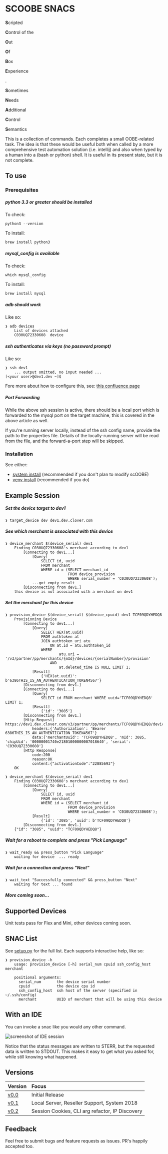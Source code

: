 # SCOOBE SNACS

**S**cripted

**C**ontrol of the

**O**ut

**O**f

**B**ox

**E**xperience

.

**S**ometimes

**N**eeds

**A**dditional

**C**ontrol

**S**emantics

This is a collection of commands.  Each completes a small OOBE-related task.  The idea is that these would be useful both when called by a more comprehensive test automation solution (i.e. intellij) and also when typed by a human into a (bash or python) shell.  It is useful in its present state, but it is not complete.

## To use

### Prerequisites

##### python 3.3 or greater should be installed

To check:

    python3 --version

To install:

    brew install python3

##### mysql_config is available

To check:

    which mysql_config

To install:

    brew install mysql


##### adb should work

Like so:

    ❯ adb devices
        List of devices attached
        C030UQ72330608  device

##### ssh authenticates via keys (no password prompt)

Like so:

    ❯ ssh dev1
        ... output omitted, no input needed ...
    [<your user>@dev1.dev ~]$

Fore more about how to configure this, see: [this confluence page](https://confluence.dev.clover.com/pages/viewpage.action?pageId=20711161)

##### Port Forwarding

While the above ssh session is active, there should be a local port which is forwarded to the mysql port on the target machine, this is covered in the above article as well.

If you're running server locally, instead of the ssh config name, provide the path to the properties file.  Details of the locally-running server will be read from the file, and the forward-a-port step will be skipped.

### Installation

See either:

- [system install](docs/system_install.md) (recommended if you don't plan to modify scOOBE)
- [venv install](docs/venv_install.md) (recommended if you do)

## Example Session

##### Set the device target to dev1

    ❯ target_device dev dev1.dev.clover.com

##### See which merchant is associated with this device

    ❯ device_merchant $(device_serial) dev1
        Finding C030UQ72330608's merchant according to dev1
            [Connecting to dev1...]
                [Query]
                    SELECT id, uuid
                    FROM merchant
                    WHERE id = (SELECT merchant_id
                                FROM device_provision
                                WHERE serial_number = 'C030UQ72330608');
                ...got empty result
            [Disconnecting from dev1.]
        this device is not associated with a merchant on dev1

##### Set the merchant for this device

    ❯ provision_device $(device_serial) $(device_cpuid) dev1 TCF09QDYHEDQ8
        Provisioning Device
            [Connecting to dev1...]
                [Query]
                    SELECT HEX(at.uuid)
                    FROM authtoken at
                    JOIN authtoken_uri atu
                        ON at.id = atu.authtoken_id
                    WHERE
                            atu.uri = '/v3/partner/pp/merchants/{mId}/devices/{serialNumber}/provision'
                        AND
                            at.deleted_time IS NULL LIMIT 1;
                [Result]
                    {'HEX(at.uuid)': b'6386THIS_IS_AN_AUTHENTICATION_TOKEN4567'}
            [Disconnecting from dev1.]
            [Connecting to dev1...]
                [Query]
                    SELECT id FROM merchant WHERE uuid='TCF09QDYHEDQ8' LIMIT 1;
                [Result]
                    {'id': '3085'}
            [Disconnecting from dev1.]
            [Http Request] https://dev1.dev.clover.com/v3/partner/pp/merchants/TCF09QDYHEDQ8/devices/C030UQ72330608/provision
                headers:{'Authorization': 'Bearer 6386THIS_IS_AN_AUTHENTICATION_TOKEN4567'}
                data:{'merchantUuid': 'TCF09QDYHEDQ8', 'mId': 3085, 'chipUid': '00000001740e21801000000007018640', 'serial': 'C030UQ72330608'}
            [Http Response]
                code:200
                reason:OK
                content:{"activationCode":"22885693"}
        OK

    ❯ device_merchant $(device_serial) dev1
        Finding C030UQ72330608's merchant according to dev1
            [Connecting to dev1...]
                [Query]
                    SELECT id, uuid
                    FROM merchant
                    WHERE id = (SELECT merchant_id
                                FROM device_provision
                                WHERE serial_number = 'C030UQ72330608');
                [Result]
                    {'id': '3085', 'uuid': b'TCF09QDYHEDQ8'}
            [Disconnecting from dev1.]
        {"id": "3085", "uuid": "TCF09QDYHEDQ8"}

##### Wait for a reboot to complete and press "Pick Language"

    ❯ wait_ready && press_button "Pick Language"
        waiting for device  ... ready

##### Wait for a connection and press "Next"

    ❯ wait_text "Successfully connected" && press_button "Next"
        waiting for text ... found

##### More coming soon...

## Supported Devices

Unit tests pass for Flex and Mini, other devices coming soon.

## SNAC List

See [setup.py](setup.py) for the full list.  Each supports interactive help, like so:

    ❯ provision_device -h
        usage: provision_device [-h] serial_num cpuid ssh_config_host merchant

        positional arguments:
          serial_num       the device serial number
          cpuid            the device cpu id
          ssh_config_host  ssh host of the server (specified in ~/.ssh/config)
          merchant         UUID of merchant that will be using this device

## With an IDE

You can invoke a snac like you would any other command.

![screenshot of IDE session](docs/ide.png)

Notice that the status messages are written to STERR, but the requested data is written to STDOUT.  This makes it easy to get what you asked for, while still knowing what happened.

## Versions

| Version | Focus |
| :-- | :-- |
| [v0.0](https://github.com/mattrixman/scOOBE/releases/tag/v0.0) | Initial Release |
| [v0.1](https://github.com/mattrixman/scOOBE/releases/tag/v0.1) | Local Server, Reseller Support, System 2018 |
| [v0.2](https://github.com/mattrixman/scOOBE/releases/tag/v0.2) | Session Cookies, CLI arg refactor, IP Discovery |

## Feedback

Feel free to submit bugs and feature requests as issues.  PR's happily accepted too.

